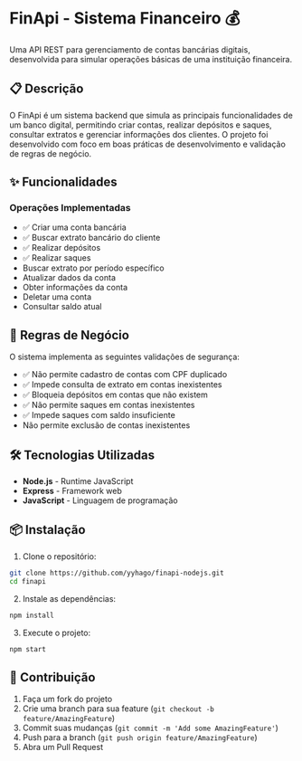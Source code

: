# FinApi - Sistema Financeiro 💰

Uma API REST para gerenciamento de contas bancárias digitais, desenvolvida para simular operações básicas de uma instituição financeira.

## 📋 Descrição

O FinApi é um sistema backend que simula as principais funcionalidades de um banco digital, permitindo criar contas, realizar depósitos e saques, consultar extratos e gerenciar informações dos clientes. O projeto foi desenvolvido com foco em boas práticas de desenvolvimento e validação de regras de negócio.

## ✨ Funcionalidades

### Operações Implementadas
- ✅ Criar uma conta bancária
- ✅ Buscar extrato bancário do cliente
- ✅ Realizar depósitos
- ✅ Realizar saques
-  Buscar extrato por período específico
-  Atualizar dados da conta
-  Obter informações da conta
-  Deletar uma conta
-  Consultar saldo atual

## 🔐 Regras de Negócio

O sistema implementa as seguintes validações de segurança:

- ✅ Não permite cadastro de contas com CPF duplicado
- ✅ Impede consulta de extrato em contas inexistentes
- ✅ Bloqueia depósitos em contas que não existem
- ✅ Não permite saques em contas inexistentes
- ✅ Impede saques com saldo insuficiente
-  Não permite exclusão de contas inexistentes

## 🛠️ Tecnologias Utilizadas

- **Node.js** - Runtime JavaScript
- **Express** - Framework web
- **JavaScript** - Linguagem de programação

## 📦 Instalação

1. Clone o repositório:
```bash
git clone https://github.com/yyhago/finapi-nodejs.git
cd finapi
```

2. Instale as dependências:
```bash
npm install
```

3. Execute o projeto:
```bash
npm start
```


## 🤝 Contribuição

1. Faça um fork do projeto
2. Crie uma branch para sua feature (`git checkout -b feature/AmazingFeature`)
3. Commit suas mudanças (`git commit -m 'Add some AmazingFeature'`)
4. Push para a branch (`git push origin feature/AmazingFeature`)
5. Abra um Pull Request
